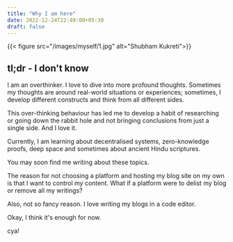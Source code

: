 ```yaml
---
title: "Why I am here"
date: 2022-12-24T22:49:00+05:30
draft: false
---
```



{{< figure src="/images/myself/1.jpg" alt="Shubham Kukreti">}}

## tl;dr - I don't know

I am an overthinker. I love to dive into more profound thoughts. Sometimes my thoughts are around real-world situations or experiences; sometimes, I develop different constructs and think from all different sides.


This over-thinking behaviour has led me to develop a habit of researching or going down the rabbit hole and not bringing conclusions from just a single side. And I love it.

Currently, I am learning about decentralised systems, zero-knowledge proofs, deep space and sometimes about ancient Hindu scriptures.

You may soon find me writing about these topics. 

The reason for not choosing a platform and hosting my blog site on my own is that I want to control my content. What if a platform were to delist my blog or remove all my writings?

Also, not so fancy reason. I love writing my blogs in a code editor.

Okay, I think it's enough for now. 

cya!

